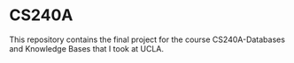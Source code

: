 # CS240A
This repository contains the final project for the course CS240A-Databases and Knowledge Bases that I took at UCLA.
